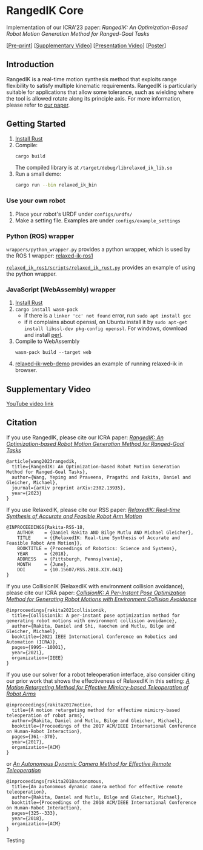 # RangedIK Core

Implementation of our ICRA'23 paper: *RangedIK: An Optimization-Based Robot Motion Generation Method for Ranged-Goal Tasks*

[[Pre-print](https://arxiv.org/pdf/2302.13935.pdf)]  [[Supplementary Video](https://www.youtube.com/watch?v=_QVAetYbpEY)] [[Presentation Video](https://www.youtube.com/watch?v=IKy0Yda8p4)] [[Poster](https://yepw.github.io/files/icra23_poster.pdf)]

## Introduction
RangedIK is a real-time motion synthesis method that exploits range flexibility to satisfy multiple kinematic requirements. RangedIK is particularly suitable for applications that allow some tolerance, such as wielding where the tool is allowed rotate along its principle axis. For more information, please refer to [our paper](https://arxiv.org/pdf/2302.13935.pdf). 

## Getting Started 

1. [Install Rust](https://www.rust-lang.org/learn/get-started)
2. Compile:
    ```bash
    cargo build
    ```
   The compiled library is at `/target/debug/librelaxed_ik_lib.so`
3. Run a small demo:
    ```bash
    cargo run --bin relaxed_ik_bin
    ```
### Use your own robot
1. Place your robot's URDF under `configs/urdfs/`
2. Make a setting file. Examples are under `configs/example_settings`

### Python (ROS) wrapper
`wrappers/python_wrapper.py` provides a python wrapper, which is used by the ROS 1 wrapper: [relaxed-ik-ros1](https://github.com/uwgraphics/relaxed_ik_ros1/tree/ranged-ik)

[`relaxed_ik_ros1/scripts/relaxed_ik_rust.py`](https://github.com/uwgraphics/relaxed_ik_ros1/blob/ranged-ik/scripts/relaxed_ik_rust.py) provides an example of using the python wrapper.

### JavaScript (WebAssembly) wrapper
1. [Install Rust](https://www.rust-lang.org/tools/install) 
2. `cargo install wasm-pack`
    * if there is a `linker 'cc' not found` error, run `sudo apt install gcc`
	* if it complains about openssl, on Ubuntu install it by `sudo apt-get install libssl-dev pkg-config openssl`. For windows, download and install [perl](https://strawberryperl.com/).
3. Compile to WebAssembly
    ```
    wasm-pack build --target web
    ```
4. [relaxed-ik-web-demo](https://github.com/yepw/relaxed-ik-web-demo) provides an example of running relaxed-ik in browser. 

## Supplementary Video

[YouTube video link](https://www.youtube.com/watch?v=_QVAetYbpEY)

## Citation

If you use RangedIK, please cite our ICRA paper: [*RangedIK: An Optimization-based Robot Motion Generation Method for Ranged-Goal Tasks*](https://arxiv.org/abs/2302.13935)
```
@article{wang2023rangedik,
  title={RangedIK: An Optimization-based Robot Motion Generation Method for Ranged-Goal Tasks},
  author={Wang, Yeping and Praveena, Pragathi and Rakita, Daniel and Gleicher, Michael},
  journal={arXiv preprint arXiv:2302.13935},
  year={2023}
}
```

If you use RelaxedIK, please cite our RSS paper: [*RelaxedIK: Real-time Synthesis of Accurate and Feasible Robot Arm Motion*](http://www.roboticsproceedings.org/rss14/p43.html)
```
@INPROCEEDINGS{Rakita-RSS-18, 
    AUTHOR    = {Daniel Rakita AND Bilge Mutlu AND Michael Gleicher}, 
    TITLE     = {{RelaxedIK: Real-time Synthesis of Accurate and Feasible Robot Arm Motion}}, 
    BOOKTITLE = {Proceedings of Robotics: Science and Systems}, 
    YEAR      = {2018}, 
    ADDRESS   = {Pittsburgh, Pennsylvania}, 
    MONTH     = {June}, 
    DOI       = {10.15607/RSS.2018.XIV.043} 
}
```

If you use CollisionIK (RelaxedIK with environment collision avoidance), please cite our ICRA paper: [*CollisionIK: A Per-Instant Pose Optimization Method for Generating Robot Motions with Environment Collision Avoidance*](https://arxiv.org/abs/2102.13187)
```
@inproceedings{rakita2021collisionik,
  title={Collisionik: A per-instant pose optimization method for generating robot motions with environment collision avoidance},
  author={Rakita, Daniel and Shi, Haochen and Mutlu, Bilge and Gleicher, Michael},
  booktitle={2021 IEEE International Conference on Robotics and Automation (ICRA)},
  pages={9995--10001},
  year={2021},
  organization={IEEE}
}
```

If you use our solver for a robot teleoperation interface, also consider citing our prior work that shows the effectiveness of RelaxedIK in this setting: [*A Motion Retargeting Method for Effective Mimicry-based Teleoperation of Robot Arms*](https://dl.acm.org/citation.cfm?id=3020254)
```
@inproceedings{rakita2017motion,
  title={A motion retargeting method for effective mimicry-based teleoperation of robot arms},
  author={Rakita, Daniel and Mutlu, Bilge and Gleicher, Michael},
  booktitle={Proceedings of the 2017 ACM/IEEE International Conference on Human-Robot Interaction},
  pages={361--370},
  year={2017},
  organization={ACM}
}
```

or [*An Autonomous Dynamic Camera Method for Effective Remote Teleoperation*](https://dl.acm.org/citation.cfm?id=3171221.3171279)
```
@inproceedings{rakita2018autonomous,
  title={An autonomous dynamic camera method for effective remote teleoperation},
  author={Rakita, Daniel and Mutlu, Bilge and Gleicher, Michael},
  booktitle={Proceedings of the 2018 ACM/IEEE International Conference on Human-Robot Interaction},
  pages={325--333},
  year={2018},
  organization={ACM}
}
```
Testing
